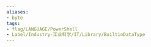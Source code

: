```yaml
---
aliases:
- byte
tags:
- flag/LANGUAGE/PowerShell
- Label/Industry-工业科学/IT/Library/BuiltinDataType
---
```

